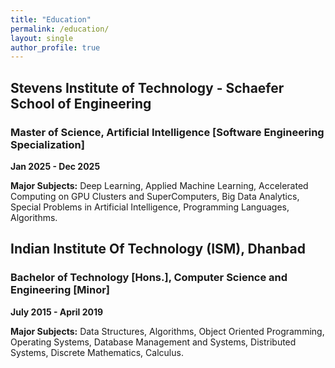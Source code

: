 ```yaml
---
title: "Education"
permalink: /education/
layout: single
author_profile: true
---
```


## Stevens Institute of Technology - Schaefer School of Engineering
### Master of Science, Artificial Intelligence [Software Engineering Specialization]

**Jan 2025 - Dec 2025**

**Major Subjects:** Deep Learning, Applied Machine Learning, Accelerated Computing on GPU Clusters and SuperComputers, Big Data Analytics, Special Problems in Artificial Intelligence, Programming Languages, Algorithms.

## Indian Institute Of Technology (ISM), Dhanbad
### Bachelor of Technology [Hons.], Computer Science and Engineering [Minor]

**July 2015 - April 2019**

**Major Subjects:** Data Structures, Algorithms, Object Oriented Programming, Operating Systems, Database Management and Systems, Distributed Systems, Discrete Mathematics, Calculus.
